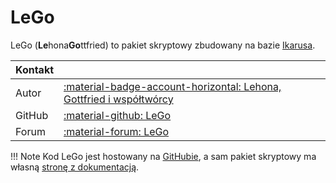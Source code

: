# LeGo
LeGo (**Le**hona**Go**ttfried) to pakiet skryptowy zbudowany na bazie [Ikarusa](../ikarus/index.md).

| Kontakt |                                                                                                                           |
|:--------|:--------------------------------------------------------------------------------------------------------------------------|
| Autor   | [:material-badge-account-horizontal: Lehona, Gottfried i współtwórcy](https://github.com/Lehona/LeGo/graphs/contributors) |
| GitHub  | [:material-github: LeGo](https://github.com/Lehona/LeGo)                                                                  |
| Forum   | [:material-forum: LeGo](https://forum.worldofplayers.de/forum/threads/1505251-Skriptpaket-LeGo-4)                         |


!!! Note
    Kod LeGo jest hostowany na [GitHubie](https://github.com/Lehona/LeGo), a sam pakiet skryptowy ma własną [stronę z dokumentacją](https://lego.worldofplayers.de/). 
